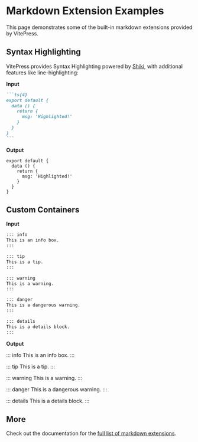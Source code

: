 <CodeSplitter>
  <template #left>

```ts

```

  </template>
  <template #right>

```csharp

```

  </template>
</CodeSplitter>

# Markdown Extension Examples

This page demonstrates some of the built-in markdown extensions provided by VitePress.

## Syntax Highlighting

VitePress provides Syntax Highlighting powered by [Shiki](https://github.com/shikijs/shiki), with additional features like line-highlighting:

<CodeSplitter>
  <template #left>

```ts
var x = 1;
```

  </template>
  <template #right>

```csharp
var x = 1;
```

  </template>
</CodeSplitter>

**Input**

````md
```ts{4}
export default {
  data () {
    return {
      msg: 'Highlighted!'
    }
  }
}
```
````

**Output**

```ts{4}
export default {
  data () {
    return {
      msg: 'Highlighted!'
    }
  }
}
```

## Custom Containers

**Input**

```md
::: info
This is an info box.
:::

::: tip
This is a tip.
:::

::: warning
This is a warning.
:::

::: danger
This is a dangerous warning.
:::

::: details
This is a details block.
:::
```

**Output**

::: info
This is an info box.
:::

::: tip
This is a tip.
:::

::: warning
This is a warning.
:::

::: danger
This is a dangerous warning.
:::

::: details
This is a details block.
:::

## More

Check out the documentation for the [full list of markdown extensions](https://vitepress.dev/guide/markdown).
